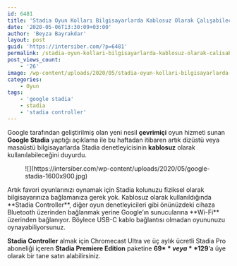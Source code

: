 ```yaml
---
id: 6481
title: 'Stadia Oyun Kolları Bilgisayarlarda Kablosuz Olarak Çalışabilecek'
date: '2020-05-06T13:30:09+03:00'
author: 'Beyza Bayrakdar'
layout: post
guid: 'https://intersiber.com/?p=6481'
permalink: /stadia-oyun-kollari-bilgisayarlarda-kablosuz-olarak-calisabilecek/
post_views_count:
    - '26'
image: /wp-content/uploads/2020/05/stadia-oyun-kollari-bilgisayarlarda-kablosuz-olarak-calisabilecek-1.jpg
categories:
    - Oyun
tags:
    - 'google stadia'
    - stadia
    - 'stadia controller'
---
```


Google tarafından geliştirilmiş olan yeni nesil **çevrimiçi** oyun hizmeti sunan **Google Stadia** yaptığı açıklama ile bu haftadan itibaren artık dizüstü veya masaüstü bilgisayarlarda Stadia denetleyicisinin **kablosuz** olarak kullanılabileceğini duyurdu.

<figure class="wp-block-image size-large">![](https://intersiber.com/wp-content/uploads/2020/05/google-stadia-1600x900.jpg)</figure>Artık favori oyunlarınızı oynamak için Stadia kolunuzu fiziksel olarak bilgisayarınıza bağlamanıza gerek yok. Kablosuz olarak kullanıldığında **Stadia Controller**, diğer oyun denetleyicileri gibi önünüzdeki cihaza Bluetooth üzerinden bağlanmak yerine Google’ın sunucularına **Wi-Fi** üzerinden bağlanıyor. Böylece USB-C kablo bağlantısı olmadan oyununuzu oynayabiliyorsunuz.

**Stadia Controller** almak için Chromecast Ultra ve üç aylık ücretli Stadia Pro aboneliği içeren **Stadia Premiere Edition** paketine **69$** veya **129$**‘a üye olarak bir tane satın alabilirsiniz.